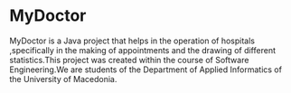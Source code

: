# MyDoctor
MyDoctor is a Java project that helps in the operation of hospitals ,specifically in the making of appointments and the drawing of different statistics.This project was created  within the course of  Software Engineering.We are students of the Department of Applied Informatics of the  University  of Macedonia.
